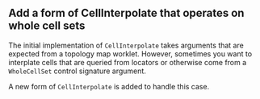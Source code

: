 ## Add a form of CellInterpolate that operates on whole cell sets

The initial implementation of `CellInterpolate` takes arguments that are
expected from a topology map worklet. However, sometimes you want to
interplate cells that are queried from locators or otherwise come from a
`WholeCellSet` control signature argument.

A new form of `CellInterpolate` is added to handle this case.
